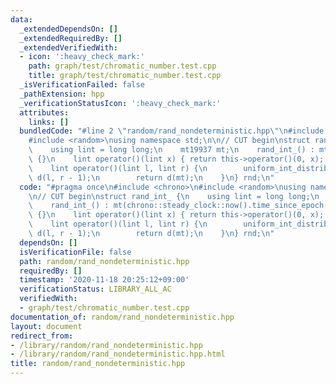 ```yaml
---
data:
  _extendedDependsOn: []
  _extendedRequiredBy: []
  _extendedVerifiedWith:
  - icon: ':heavy_check_mark:'
    path: graph/test/chromatic_number.test.cpp
    title: graph/test/chromatic_number.test.cpp
  _isVerificationFailed: false
  _pathExtension: hpp
  _verificationStatusIcon: ':heavy_check_mark:'
  attributes:
    links: []
  bundledCode: "#line 2 \"random/rand_nondeterministic.hpp\"\n#include <chrono>\n\
    #include <random>\nusing namespace std;\n\n// CUT begin\nstruct rand_int_ {\n\
    \    using lint = long long;\n    mt19937 mt;\n    rand_int_() : mt(chrono::steady_clock::now().time_since_epoch().count())\
    \ {}\n    lint operator()(lint x) { return this->operator()(0, x); } // [0, x)\n\
    \    lint operator()(lint l, lint r) {\n        uniform_int_distribution<lint>\
    \ d(l, r - 1);\n        return d(mt);\n    }\n} rnd;\n"
  code: "#pragma once\n#include <chrono>\n#include <random>\nusing namespace std;\n\
    \n// CUT begin\nstruct rand_int_ {\n    using lint = long long;\n    mt19937 mt;\n\
    \    rand_int_() : mt(chrono::steady_clock::now().time_since_epoch().count())\
    \ {}\n    lint operator()(lint x) { return this->operator()(0, x); } // [0, x)\n\
    \    lint operator()(lint l, lint r) {\n        uniform_int_distribution<lint>\
    \ d(l, r - 1);\n        return d(mt);\n    }\n} rnd;\n"
  dependsOn: []
  isVerificationFile: false
  path: random/rand_nondeterministic.hpp
  requiredBy: []
  timestamp: '2020-11-18 20:25:12+09:00'
  verificationStatus: LIBRARY_ALL_AC
  verifiedWith:
  - graph/test/chromatic_number.test.cpp
documentation_of: random/rand_nondeterministic.hpp
layout: document
redirect_from:
- /library/random/rand_nondeterministic.hpp
- /library/random/rand_nondeterministic.hpp.html
title: random/rand_nondeterministic.hpp
---
```

